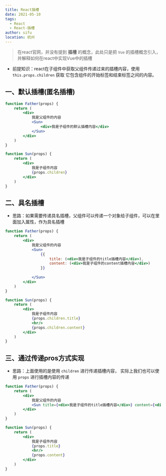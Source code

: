```yaml
---
title: React插槽
date: 2021-05-10
tags:
  - React
  - React-插槽
author: sifu 
location: 杭州
---
```


> 在react官网，并没有提到 **插槽** 的概念，此处只是把 `Vue` 的插槽概念引入，并解释如何在react中实现Vue中的插槽

- 前提知识：react在子组件中获取父组件传递过来的插槽内容，使用 `this.props.children` 获取
它包含组件的开始标签和结束标签之间的内容。

## 一、默认插槽(匿名插槽)

```jsx
function Father(props) {
    return (
        <div>
            我是父组件的内容
            <Sun>
                <div>我是子组件的默认插槽内容</div>
            </Sun>
        </div>
    )
}

function Sun(props) {
    return (
        <div>
            我是子组件内容
            {props.children}
        </div>
    )
}
```

## 二、具名插槽

- 思路：如果需要传递具名插槽，父组件可以传递一个对象给子组件，可以在里面加入属性，作为具名插槽

```jsx
function Father(props) {
    return (
        <div>
            我是父组件的内容
            <Sun>
                {{
                    title: (<div>我是子组件的title插槽内容</div>),
                    content: (<div>我是子组件的content插槽内容</div>)
                }}
                
            </Sun>
        </div>
    )
}

function Sun(props) {
    return (
        <div>
            我是子组件内容
            {props.children.title}
            <hr/>
            {props.children.content}
        </div>
    )
}
```

## 三、通过传递pros方式实现

- 思路：上面使用的是使用 `children` 进行传递插槽内容，
实际上我们也可以使用 `props` 进行插槽内容的传递

```jsx
function Father(props) {
    return (
        <div>
            我是父组件的内容
            <Sun title={<div>我是子组件的title插槽内容</div>} content={<div>我是子组件的content插槽内容</div>}></Sun>
        </div>
    )
}

function Sun(props) {
    return (
        <div>
            我是子组件内容
            {props.title}
            <hr/>
            {props.content}
        </div>
    )
}
```
